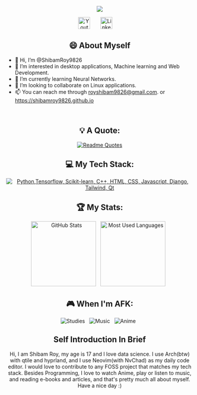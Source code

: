 
<p align="center">
<a href="https://github.com/DenverCoder1/readme-typing-svg">
    <img src="https://readme-typing-svg.demolab.com/?lines=Hi%20I%20am%20Shibam%20Roy;A%20School%20Student;And%20A%20Data%20Science%20Enthusiast;I%20Love%20to%20learn%20new%20things&font=Fira%20Code&center=true&width=440&height=45&color=f75c7e&vCenter=true&pause=1000&size=22" /></a>
</p>

  <p align="center">
  <a href="https://youtube.com/@shibamroy787?si=thW4okruBGbOFbY5"><img width="32px" alt="Youtube" title="Youtube" src="https://i.imgur.com/qiXu7b2.png"/></a>
  &#8287;&#8287;&#8287;&#8287;&#8287;
  <a href="https://www.linkedin.com/in/shibam-roy-509774257/"><img width="32px" alt="LinkedIn" title="LinkedIn" src="https://i.imgur.com/yRpa1dQ.png"/></a>
  &#8287;&#8287;&#8287;&#8287;&#8287;

<!--   &#8287;&#8287;&#8287;&#8287;&#8287;
  <a href="http://eyl327.mywebcommunity.org/promos/"><img width="32px" alt="Free Stuff" title="Free gifts for you" src="https://i.imgur.com/0uVwkoZ.png"/></a> -->
</p>
<div align="center">
  
## 😄 About Myself

</div>


- 👋 Hi, I’m @ShibamRoy9826
- 👀 I’m interested in desktop applications, Machine learning and Web Development.
- 🌱 I’m currently learning Neural Networks.
- 💞️ I’m looking to collaborate on Linux applications.
- 📫 You can reach me through royshibam9826@gmail.com. or https://shibamroy9826.github.io

<br>
<div align="center">
  
## 💡 A Quote:

[![Readme Quotes](https://quotes-github-readme.vercel.app/api?type=horizontal&theme=dark&quote=Live%20as%20if%20you%20were%20to%20die%20tommorrow%2C%20Learn%20as%20if%20you%20were%20to%20live%20forever&author=Mahatma%20Gandhi)](https://github.com/piyushsuthar/github-readme-quotes)


## 💻 My Tech Stack:

[![Python,Tensorflow, Scikit-learn, C++, HTML, CSS, Javascript, Django, Tailwind, Qt](https://skillicons.dev/icons?i=python,tensorflow,sklearn,cpp,html,css,javascript,django,tailwind,qt)](https://skillicons.dev)


## 🏆 My Stats:

<p>
    <img height=175 alt="GitHub Stats" src="https://github-readme-stats.vercel.app/api?username=shibamroy9826&show_icons=true&count_private=true&theme=dark" />&nbsp;&nbsp;
    <img height=175 alt="Most Used Languages" src="https://github-readme-stats.vercel.app/api/top-langs/?username=shibamroy9826&layout=compact&theme=dark" />&nbsp;&nbsp;
</p>


## 🎮 When I'm AFK:

![Studies](https://img.shields.io/badge/Studies-003791?style=for-the-badge&logo=studiesr&logoColor=white) &nbsp;
![Music](https://img.shields.io/badge/Music-E60012?style=for-the-badge&logo=music&logoColor=white) &nbsp;
![Anime](https://img.shields.io/badge/Anime-E50914?style=for-the-badge&logo=anime&logoColor=white) &nbsp;


## Self Introduction In Brief 

Hi, I am Shibam Roy, my age is 17 and I love data science. I use Arch(btw) with qtile and hyprland, and I use Neovim(with NvChad) as my daily code editor.
I would love to contribute to any FOSS project that matches my tech stack. Besides Programming, I love to watch Anime, play or listen to music, and reading e-books and articles, and that's pretty much all about myself. Have a nice day :)

</div>
